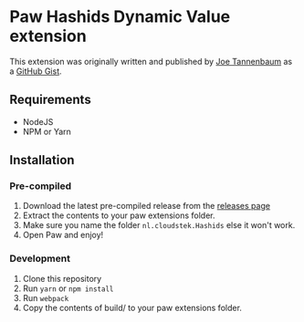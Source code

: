 # Paw Hashids Dynamic Value extension

This extension was originally written and published by [Joe Tannenbaum](https://github.com/joetannenbaum) as a [GitHub Gist](https://gist.github.com/joetannenbaum/88957fda88cbea543718cb5e43a8c4e2).

## Requirements

*   NodeJS
*   NPM or Yarn

## Installation

### Pre-compiled

1.  Download the latest pre-compiled release from the [releases page](https://github.com/Cloudstek/Paw-HashidsDynamicValue/releases)
2.  Extract the contents to your paw extensions folder.
3.  Make sure you name the folder `nl.cloudstek.Hashids` else it won't work.
4.  Open Paw and enjoy!

### Development

1.  Clone this repository
2.  Run `yarn` or `npm install`
3.  Run `webpack`
4.  Copy the contents of build/ to your paw extensions folder.
